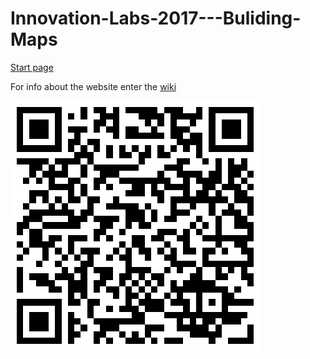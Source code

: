 # Innovation-Labs-2017---Buliding-Maps

[Start page](https://mariacruceat.github.io/Innovation-Labs-2017---Buliding-Maps/index?start=start)  
  
For info about the website enter the [wiki](https://github.com/mariacruceat/Innovation-Labs-2017---Buliding-Maps/wiki)

![Start page](images/qrcode.png)